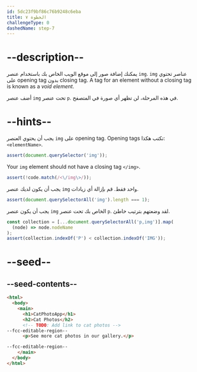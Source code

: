```yaml
---
id: 5dc23f9bf86c76b9248c6eba
title: الخطوة ٧
challengeType: 0
dashedName: step-7
---
```


# --description--

يمكنك إضافة صور إلى موقع الويب الخاص بك باستخدام عنصر `img`. `img` عناصر تحتوي على opening tag بدون closing tag. A tag for an element without a closing tag is known as a <dfn>void element</dfn>.

أضف عنصر `img` تحت عنصر `p`. في هذه المرحلة، لن تظهر أي صورة في المتصفح.

# --hints--

يجب أن يحتوي العنصر `img` على opening tag. Opening tags تكتب هكذا: `<elementName>`.

```js
assert(document.querySelector('img'));
```

Your `img` element should not have a closing tag `</img>`.

```js
assert(!code.match(/<\/img\>/));
```

يجب أن يكون لديك عنصر `img` واحد فقط. قم بإزالة أي زيادات.

```js
assert(document.querySelectorAll('img').length === 1);
```

يجب أن يكون عنصر `img` الخاص بك تحت عنصر `p`. لقد وضعتهم بترتيب خاطئ.

```js
const collection = [...document.querySelectorAll('p,img')].map(
  (node) => node.nodeName
);
assert(collection.indexOf('P') < collection.indexOf('IMG'));
```

# --seed--

## --seed-contents--

```html
<html>
  <body>
    <main>
      <h1>CatPhotoApp</h1>
      <h2>Cat Photos</h2>
      <!-- TODO: Add link to cat photos -->
--fcc-editable-region--
      <p>See more cat photos in our gallery.</p>

--fcc-editable-region--
    </main>
  </body>
</html>
```

